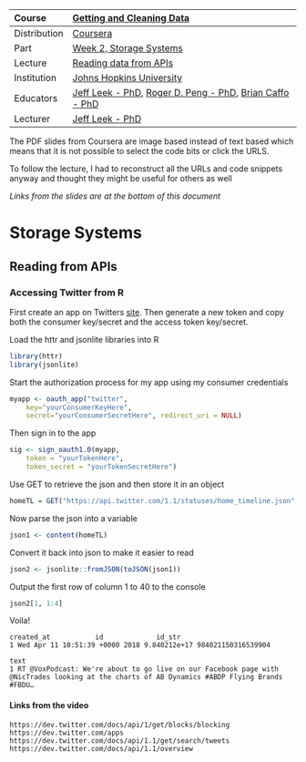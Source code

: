 | Course        | [Getting and Cleaning Data](https://www.coursera.org/learn/data-cleaning/home/welcome) |
| :---          | :--- |
| Distribution  | [Coursera](https://www.coursera.org) |
| Part          | [Week 2, Storage Systems](https://www.coursera.org/learn/data-cleaning/home/week/2) |
| Lecture       | [Reading data from APIs](https://www.coursera.org/learn/data-cleaning/lecture/gIaQK/reading-from-apis) |
| Institution   | [Johns Hopkins University](https://www.jhu.edu/) |
| Educators     | [Jeff Leek - PhD](https://github.com/jtleek),  [Roger D. Peng - PhD](https://github.com/rdpeng),  [Brian Caffo - PhD](https://github.com/bcaffo) |
| Lecturer      | [Jeff Leek - PhD](https://github.com/jtleek) |


The PDF slides from Coursera are image based instead of text based which means that it is not possible to select the code bits or click the URLS.  

To follow the lecture, I had to reconstruct all the URLs and code snippets anyway and thought they might be useful for others as well

*Links from the slides are at the bottom of this document*

# Storage Systems

## Reading from APIs

### Accessing Twitter from R
First create an app on Twitters [site](https://apps.twitter.com/). Then generate a new token and copy both the consumer key/secret and the access token key/secret.

Load the httr and jsonlite libraries into R
```r
library(httr)
library(jsonlite)
```

Start the authorization process for my app using my consumer credentials
```r
myapp <- oauth_app("twitter",
    key="yourConsumerKeyHere",
    secret="yourConsumerSecretHere", redirect_uri = NULL)
```
Then sign in to the app
```r
sig <- sign_oauth1.0(myapp,
    token = "yourTokenHere",
    token_secret = "yourTokenSecretHere")
```
Use GET to retrieve the json and then store it in an object
```r
homeTL = GET("https://api.twitter.com/1.1/statuses/home_timeline.json", sig)
```
Now parse the json into a variable
```r
json1 <- content(homeTL)
```
Convert it back into json to make it easier to read
```r
json2 <- jsonlite::fromJSON(toJSON(json1))
```
Output the first row of column 1 to 40 to the console
```r
json2[1, 1:4]
```
Voila!
```
created_at           id             id_str
1 Wed Apr 11 10:51:39 +0000 2018 9.840212e+17 984021150316539904
                                                                                                                   text
1 RT @VoxPodcast: We're about to go live on our Facebook page with @NicTrades looking at the charts of AB Dynamics #ABDP Flying Brands #FBDU…
```



#### Links from the video
```
https://dev.twitter.com/docs/api/1/get/blocks/blocking
https://dev.twitter.com/apps
https://dev.twitter.com/docs/api/1.1/get/search/tweets
https://dev.twitter.com/docs/api/1.1/overview
```
